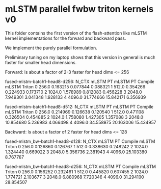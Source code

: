 # mLSTM parallel fwbw triton kernels v0

This folder contains the first version of the flash-attention like mLSTM kernel implementations for
the forward and backward pass.

We implement the purely parallel formulation.

Preliminary tuning on my laptop shows that this version in general is much faster  for smaller head dimensions.

Forward: Is about a factor of 2-3 faster for head dims <= 256

fused-mlstm-batch1-head8-d256:
    N_CTX   mLSTM PT  mLSTM PT Compile  mLSTM Triton
0   256.0   0.163215          0.077844      0.088321
1   512.0   0.354266          0.224933      0.173710
2  1024.0   1.578989          0.812083      0.456228
3  2048.0   7.949301          3.041348      1.928133
4  4096.0  31.774666         15.842171      6.356939

fused-mlstm-batch1-head8-d512:
    N_CTX   mLSTM PT  mLSTM PT Compile  mLSTM Triton
0   256.0   0.214969          0.126638      0.120540
1   512.0   0.471108          0.326504      0.454885
2  1024.0   1.758080          1.427305      1.357088
3  2048.0  10.854680          5.236983      4.066498
4  4096.0  34.558975         20.163006     15.434957

Backward: Is about a factor of 2 faster for head dims <= 128

fused-mlstm_bw-batch1-head8-d128:
    N_CTX  mLSTM PT Compile  mLSTM Triton
0   256.0          0.126860      0.126767
1   512.0          0.338630      0.248242
2  1024.0          1.324440      0.669022
3  2048.0          5.356736      2.381943
4  4096.0         25.103380      8.767787

fused-mlstm_bw-batch1-head8-d256:
    N_CTX  mLSTM PT Compile  mLSTM Triton
0   256.0          0.156252      0.232461
1   512.0          0.445820      0.607455
2  1024.0          1.774721      2.103677
3  2048.0          6.880968      7.720346
4  4096.0         31.294100     28.854507
